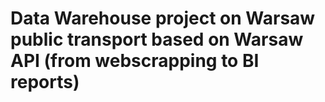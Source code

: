 # Data Warehouse project on Warsaw public transport based on Warsaw API (from webscrapping to BI reports)


